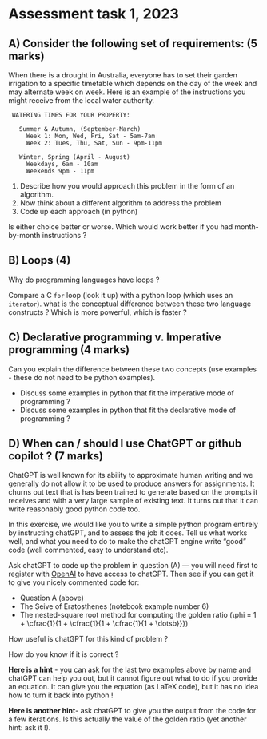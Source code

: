 # Assessment task 1, 2023

## A) Consider the following set of requirements: (5 marks)

When there is a drought in Australia, everyone has to set their garden irrigation to a specific timetable which depends on the day of the week and may alternate week on week. Here is an example of the instructions you might receive from the local water authority.

     WATERING TIMES FOR YOUR PROPERTY:
     
       Summer & Autumn, (September-March)
         Week 1: Mon, Wed, Fri, Sat - 5am-7am 
         Week 2: Tues, Thu, Sat, Sun - 9pm-11pm 

       Winter, Spring (April - August)
         Weekdays, 6am - 10am
         Weekends 9pm - 11pm

1) Describe how you would approach this problem in the form of an algorithm. 
2) Now think about a different algorithm to address the problem
3) Code up each approach (in python) 

Is either choice better or worse. Which would work better if you had month-by-month instructions ?

## B) Loops (4)

Why do programming languages have loops ?

Compare a C `for` loop (look it up) with a python loop (which uses an `iterator`). what is the conceptual difference between these two language constructs ? Which is more powerful, which is faster ? 


## C) Declarative programming v. Imperative programming (4 marks)

Can you explain the difference between these two concepts (use examples - these do not need to be python examples). 

 - Discuss some examples in python that fit the imperative mode of programming ?  
 - Discuss some examples in python that fit the declarative mode of programming ?

## D) When can / should I use ChatGPT or github copilot ? (7 marks)

ChatGPT is well known for its ability to approximate human writing and we generally do not allow it to be used to produce answers for assignments. It churns out text that is has been trained to generate based on the prompts it receives and with a very large sample of existing text. It turns out that it can write reasonably good python code too. 

In this exercise, we would like you to write a simple python program entirely by instructing chatGPT, and to assess the job it does. Tell us what works well, and what you need to do to make the chatGPT engine write “good” code (well commented, easy to understand etc).

Ask chatGPT to code up the problem in question (A) — you will need first to register with [OpenAI](https://openai.com/) to have access to chatGPT. Then see if you can get it to give you nicely commented code for: 

  - Question A (above)
  - The Seive of Eratosthenes (notebook example number 6)
  - The nested-square root method for computing the golden ratio (\phi = 1 + \cfrac{1}{1 + \cfrac{1}{1 + \cfrac{1}{1 + \dotsb}}}) 

How useful is chatGPT for this kind of problem ?  

How do you know if it is correct ?

**Here is a hint** - you can ask for the last two examples above by name and chatGPT can help you out, but it cannot figure out what to do if you provide an equation. It can give you the equation (as LaTeX code), but it has no idea how to turn it back into python !

**Here is another hint**- ask chatGPT to give you the output from the code for a few iterations. Is this actually the value of the golden ratio (yet another hint: ask it !).













